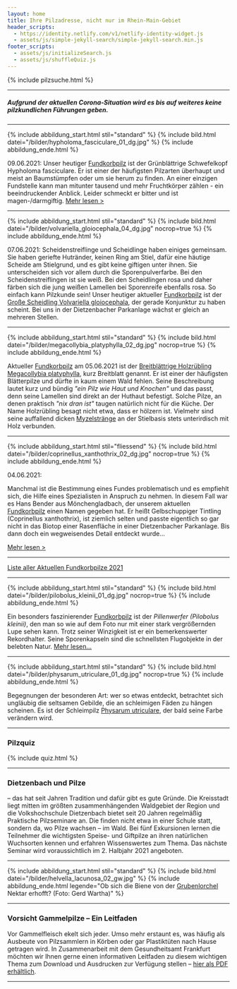 ```yaml
---
layout: home
title: Ihre Pilzadresse, nicht nur im Rhein-Main-Gebiet
header_scripts:
  - https://identity.netlify.com/v1/netlify-identity-widget.js
  - assets/js/simple-jekyll-search/simple-jekyll-search.min.js
footer_scripts:
  - assets/js/initializeSearch.js
  - assets/js/shuffleQuiz.js
---
```

{% include pilzsuche.html %}

- - -

##### Aufgrund der aktuellen Corona-Situation wird es bis auf weiteres keine pilzkundlichen Führungen geben.

- - -

{% include abbildung_start.html stil="standard" %}
{% include bild.html datei="/bilder/hypholoma_fasciculare_01_dg.jpg" %}
{% include abbildung_ende.html %}

09.06.2021: Unser heutiger [Fundkorbpilz](AA "Glossar-") ist der Grünblättrige Schwefelkopf Hypholoma fasciculare. Er ist einer der häufigsten Pilzarten überhaupt und meist an Baumstümpfen oder um sie herum zu finden. An einer einzigen Fundstelle kann man mitunter tausend und mehr Fruchtkörper zählen - ein beeindruckender Anblick. Leider schmeckt er bitter und ist magen-/darmgiftig.
[Mehr lesen >](/pilze/hypholoma-fasciculare-grünblättriger-schwefelkopf)

- - -

{% include abbildung_start.html stil="standard" %}
{% include bild.html datei="/bilder/volvariella_gloiocephala_04_dg.jpg" nocrop=true %}
{% include abbildung_ende.html %}

07.06.2021: Scheidenstreiflinge und Scheidlinge haben einiges gemeinsam. Sie haben geriefte Hutränder, keinen Ring am Stiel, dafür eine häutige Scheide am Stielgrund, und es gibt keine giftigen unter ihnen. Sie unterscheiden sich vor allem durch die Sporenpulverfarbe. Bei den Scheidenstreiflingen ist sie weiß. Bei den Scheidlingen rosa und daher färben sich die jung weißen Lamellen bei Sporenreife ebenfalls rosa. So einfach kann Pilzkunde sein! Unser heutiger aktueller [Fundkorbpilz](AA "Glossar-") ist der [Große Scheidling Volvariella gloiocephala](/pilze/volvariella-gloiocephala-großer-scheidling), der gerade Konjunktur zu haben scheint. Bei uns in der Dietzenbacher Parkanlage wächst er gleich an mehreren Stellen.

- - -

{% include abbildung_start.html stil="standard" %}
{% include bild.html datei="/bilder/megacollybia_platyphylla_02_dg.jpg" nocrop=true %}
{% include abbildung_ende.html %}

Aktueller [Fundkorbpilz](AA "Glossar-") am 05.06.2021 ist der [Breitblättrige Holzrübling Megacollybia platyphylla](/pilze/megacollybia-platyphylla-breitblatt-breitblättriger-holzrübling), kurz Breitblatt genannt. Er ist einer der häufigsten Blätterpilze und dürfte in kaum einem Wald fehlen. Seine Beschreibung lautet kurz und bündig *"ein Pilz wie Haut und Knochen"* und das passt, denn seine Lamellen sind direkt an der Huthaut befestigt. Solche Pilze, an denen praktisch *"nix dran ist"* taugen natürlich nicht für die Küche. Der Name Holzrübling besagt nicht etwa, dass er hölzern ist. Vielmehr sind seine auffallend dicken [Myzelstränge](Myzel "Glossar") an der Stielbasis stets unterirdisch mit Holz verbunden.

- - -

{% include abbildung_start.html stil="fliessend" %}
{% include bild.html datei="/bilder/coprinellus_xanthothrix_02_dg.jpg" nocrop=true %}
{% include abbildung_ende.html %}

04.06.2021:

Manchmal ist die Bestimmung eines Fundes problematisch und es empfiehlt sich, die Hilfe eines Spezialisten in Anspruch zu nehmen. In diesem Fall war es Hans Bender aus Mönchengladbach, der unserem aktuellen [Fundkorbpilz](AA "Glossar-") einen Namen gegeben hat. Er heißt Gelbschuppiger Tintling (Coprinellus xanthothrix), ist ziemlich selten und passte eigentlich so gar nicht in das Biotop einer Rasenfläche in einer Dietzenbacher Parkanlage. Bis dann doch ein wegweisendes Detail entdeckt wurde... 

[Mehr lesen >](https://fundkorb.de/pilze/coprinellus-xanthothrix-gelbschuppiger-tintling) 

<div style="clear: both"></div>

- - -

[Liste aller Aktuellen Fundkorbpilze 2021](/artikel/liste-aller-aktuellen-fundkorbpilze-2021.html)

- - -

{% include abbildung_start.html stil="standard" %}
{% include bild.html datei="/bilder/pilobolus_kleinii_01_dg.jpg" nocrop=true %}
{% include abbildung_ende.html %}

Ein besonders faszinierender [Fundkorbpilz](AA "Glossar-") ist der *Pillenwerfer (Pilobolus kleinii)*, den man so wie auf dem Foto nur mit einer stark vergrößernden Lupe sehen kann. Trotz seiner Winzigkeit ist er ein bemerkenswerter Rekordhalter. Seine Sporenkapseln sind die schnellsten Flugobjekte in der belebten Natur. [Mehr lesen...](/pilze/pilobolus-kleinii-pillenwerfer)

- - -

{% include abbildung_start.html stil="standard" %}
{% include bild.html datei="/bilder/physarum_utriculare_01_dg.jpg" nocrop=true %}
{% include abbildung_ende.html %}

Begegnungen der besonderen Art: wer so etwas entdeckt, betrachtet sich ungläubig die seltsamen Gebilde, die an schleimigen Fäden zu hängen scheinen. Es ist der Schleimpilz [Physarum utriculare](/pilze/physarum-utriculare-fadenfruchtschleimpilz), der bald seine Farbe verändern wird.

- - -

### Pilzquiz

{% include quiz.html %}

- - -

### Dietzenbach und Pilze

– das hat seit Jahren Tradition und dafür gibt es gute Gründe. Die Kreisstadt liegt mitten im größten zusammenhängenden Waldgebiet der Region und die Volkshochschule Dietzenbach bietet seit 20 Jahren regelmäßig Praktische Pilzseminare an. Die finden nicht etwa in einer Schule statt, sondern da, wo Pilze wachsen – im Wald. Bei fünf Exkursionen lernen die Teilnehmer die wichtigsten Speise- und Giftpilze an ihren natürlichen Wuchsorten kennen und erfahren Wissenswertes zum Thema. Das nächste Seminar wird voraussichtlich im 2. Halbjahr 2021 angeboten.

- - -

{% include abbildung_start.html stil="standard" %}
{% include bild.html datei="/bilder/helvella_lacunosa_02_gw.jpg" %}
{% include abbildung_ende.html legende="Ob sich die Biene von der <a href='/pilze/helvella-lacunosa-grubenlorchel'>Grubenlorchel</a> Nektar erhofft?  (Foto: Gerd Wartha)" %}

- - -

### Vorsicht Gammelpilze – Ein Leitfaden

Vor Gammelfleisch ekelt sich jeder. Umso mehr erstaunt es, was häufig als Ausbeute von Pilzsammlern in Körben oder gar Plastiktüten nach Hause getragen wird. In Zusammenarbeit mit dem Gesundheitsamt Frankfurt möchten wir Ihnen gerne einen informativen Leitfaden zu diesem wichtigen Thema zum Download und Ausdrucken zur Verfügung stellen – [hier als PDF erhältlich](/assets/docs/Fundkorb.de-Gammelpilze.pdf).

- - -